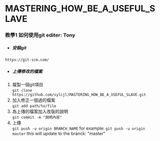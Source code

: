 # MASTERING_HOW_BE_A_USEFUL_SLAVE


### 教學1  如何使用git      editer: Tony
 - ##### 安裝git   
 ```https://git-scm.com/```
 - ##### 上傳修改的檔案
 1. 複製一個git項目   
    ```git clone https://github.com/sylcjl/MASTERING_HOW_BE_A_USEFUL_SLAVE.git```
 2. 加入修正一個過的檔案   
    ```git add path/to/file```
 3. 為上傳的檔案加入改版的說明   
    ```git commit -m "說明內容"```
 4. 上傳   
    ```git push -u origin BRANCH_NAME```
	for example:   ```git push -u origin master``` this will update to the branck: "master"

